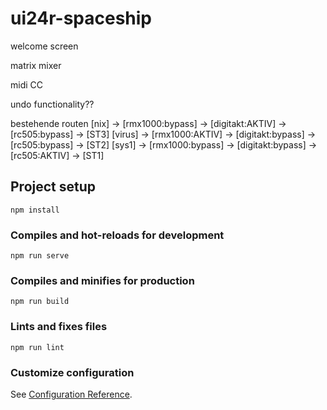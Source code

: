 # ui24r-spaceship

welcome screen

matrix mixer

midi CC

undo functionality??

bestehende routen
[nix]   -> [rmx1000:bypass] -> [digitakt:AKTIV]  -> [rc505:bypass]    ->  [ST3]
[virus] -> [rmx1000:AKTIV]  -> [digitakt:bypass] -> [rc505:bypass]    ->  [ST2]
[sys1]  -> [rmx1000:bypass] -> [digitakt:bypass] -> [rc505:AKTIV]     ->  [ST1]








## Project setup
```
npm install
```

### Compiles and hot-reloads for development
```
npm run serve
```

### Compiles and minifies for production
```
npm run build
```

### Lints and fixes files
```
npm run lint
```

### Customize configuration
See [Configuration Reference](https://cli.vuejs.org/config/).
